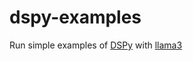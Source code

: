 # dspy-examples
Run simple examples of [DSPy](https://github.com/stanfordnlp/dspy) with [llama3](https://github.com/ollama/ollama) 
